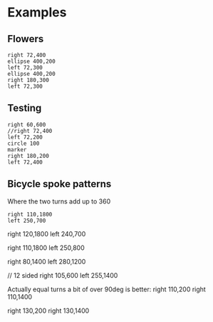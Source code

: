 Examples
========



Flowers
-------

```
right 72,400
ellipse 400,200
left 72,300
ellipse 400,200
right 180,300
left 72,300
```





Testing
-------
```
right 60,600
//right 72,400
left 72,200
circle 100
marker
right 180,200
left 72,400
```



Bicycle spoke patterns
----------------------

Where the two turns add up to 360



```
right 110,1800
left 250,700
```
right 120,1800
left 240,700

right 110,1800
left 250,800

right 80,1400
left 280,1200

// 12 sided
right 105,600
left 255,1400


Actually equal turns a bit of over 90deg is better:
right 110,200
right 110,1400

right 130,200
right 130,1400